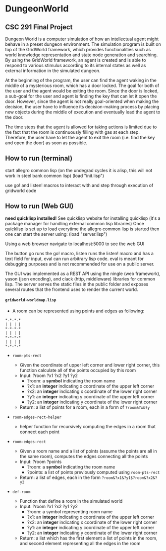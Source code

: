 # DungeonWorld

CSC 291 Final Project
----------------------

Dungeon World is a computer simulation of how an intellectual agent might behave in a preset dungeon environment. The simulation program is built on top of the GridWorld framework, which provides functionalities such as world knowledge representation and state node generation and searching. By using the GridWorld framework, an agent is created and is able to respond to various stimulus according to its internal states as well as external information in the simulated dungeon.

At the beginning of the program, the user can find the agent waking in the middle of a mysterious room, which has a door locked. The goal for both of the user and the agent would be exiting the room. Since the door is locked, a sub-goal for the user and agent is finding the key that can let it open the door. However, since the agent is not really goal-oriented when making the decision, the user have to influence its decision-making process by placing new objects during the middle of execution and eventually lead the agent to the door. 

The time steps that the agent is allowed for taking actions is limited due to the fact that the room is continuously filling with gas at each step. Therefore, the user have to let the agent to exit the room (i.e. find the key and open the door) as soon as possible. 

## How to run (terminal)
start allegro common lisp (on the undegrad cycles it is alisp, this will not work in steel bank common lisp)
(load "init.lisp")

use go! and listen! macros to interact with and step through execution of gridworld code

## How to run (Web GUI)

**need quicklisp installed!**
See quicklisp website for installing quicklisp (it's a package manager for handling external common lisp libraries)
Once quicklisp is set up to load everytime the allegro common lisp is started then one can start the server using:
(load "server.lisp")

Using a web browser navigate to localhost:5000 to see the web GUI

The button go runs the go! macro, listen runs the listen! macro and has a text field for input, eval can run arbitrary lisp
code. eval is meant for debugging purposes and is not recommended for use on a public server.


The GUI was implemented as a REST API using the ningle (web framework), yason (json encoding), and clack (http, middleware) libraries for common lisp.
The server serves the static files in the public folder and exposes several routes that the frontend uses to render the current world.

#### `gridworld-worldmap.lisp`
* A room can be represented using points and edges as following:
```
*-*-*-*
| | | |
*-*-*-*
| | | |
*-*-*-*
| | | |
*-*-*-*

```

* `room-pts-rect`
	* Given the coordinate of upper left corner and lower right corner, this function calculate all of the points occupied by this room
	* Input: ?room ?x1 ?x2 ?y1 ?y2
		* ?room: a __symbol__ indicating the room name
		* ?x1: an __integer__ indicating x coordinate of the upper left corner
		* ?x2: an __integer__ indicating x coordinate of the lower right corner
		* ?y1: an __integer__ indicating y coordinate of the upper left corner
		* ?y2: an __integer__ indicating y coordinate of the lower right corner
	* Return: a list of points for a room, each in a form of `?room&?x&?y`

* `room-edges-rect-helper` 
	* helper function for recursively computing the edges in a room that connect each point
* `room-edges-rect`
	* Given a room name and a list of points (assume the points are all in the same room), computes the edges connecting all the points
	* Input: ?room ?points
		* ?room: a __symbol__ indicating the room name
		* ?points: a list of points previously computed using `room-pts-rect`
	* Return: a list of edges, each in the form `?room&?x1&?y1$?room&?x2&?y2`
* `def-room`
	* Function that define a room in the simulated world
	* Input: ?room ?x1 ?x2 ?y1 ?y2
		* ?room: a symbol representing room name 
		* ?x1: an __integer__ indicating x coordinate of the upper left corner
		* ?x2: an __integer__ indicating x coordinate of the lower right corner
		* ?y1: an __integer__ indicating y coordinate of the upper left corner
		* ?y2: an __integer__ indicating y coordinate of the lower right corner
	* Return: a list which has the first element a list of points in the room, and second element representing all the edges in the room
